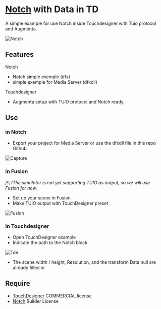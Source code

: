# [Notch](https://www.notch.one/) with Data in TD

A simple example for use Notch inside Touchdesigner with Tuio protocol and Augmenta.


![Notch](https://user-images.githubusercontent.com/64955193/138240148-88059a8d-7a11-4e27-8644-0a5f42511c0c.PNG)


## Features

Notch 
- Notch simple exemple (dfx)
- simple exemple for Media Server (dfxdll)


Touchdesigner 
- Augmenta setup with TUIO protocol and Notch ready.

## Use


### in Notch

- Export your project for Media Server or use the dfxdll file in this repo Github.

![Capture](https://user-images.githubusercontent.com/64955193/138241337-0228d2dc-1a87-4b60-a9a9-23b6dff61613.PNG)


### in Fusion

_/!\ (The simulator is not yet supporting TUIO as output, so we will use Fusion for now._

- Set up your scene in Fusion
- Make TUIO output with TouchDesigner preset

![Fusion](https://user-images.githubusercontent.com/64955193/138240856-ab3e2cb5-39bf-42f9-9cd4-f325b18148af.PNG)





### in Touchdesigner
- Open TouchDesigner example
- Indicate the path to the Notch block


![Tde](https://user-images.githubusercontent.com/64955193/138238630-9cc8272e-9357-4c3a-8df5-b3f10c87768f.PNG)
 - The scene width / height, Resolution, and the transform Data null are already filled in

## Require
- [TouchDesigner](https://derivative.ca/download) COMMERCIAL license
- [Notch](https://www.notch.one/) Builder License
